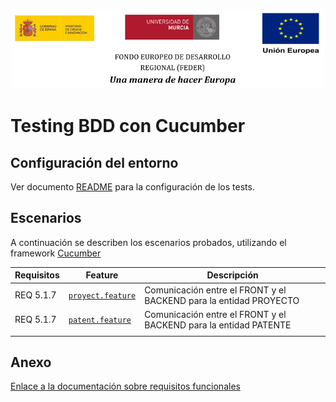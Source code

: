 ![](../images/logos_feder.png)

# Testing BDD con Cucumber

## Configuración del entorno

Ver documento [README](https://github.com/HerculesCRUE/ib-asio-docs-/blob/master/entregables_hito_2/testing/testing.md) para la configuración de los tests.

## Escenarios

A continuación se describen los escenarios probados, utilizando el framework [Cucumber](https://cucumber.io/docs/cucumber/)

| Requisitos                                                | Feature                                                     | Descripción                                                                                                                                          |
| ----------------------------------------------------------- | ----------------------------------------------------------- | ---------------------------------------------------------------------------------------------------------------------------------------------------- |
REQ 5.1.7	| [`proyect.feature`](../src/test/features/proyect.feature) | Comunicación entre el FRONT y el BACKEND para la entidad PROYECTO 
REQ 5.1.7	| [`patent.feature`](../src/test/features/patent.feature) | Comunicación entre el FRONT y el BACKEND para la entidad PATENTE                                                                    |
                                                                                          |





## Anexo


[Enlace a la documentación sobre requisitos funcionales](https://github.com/HerculesCRUE/ib-asio-docs-/blob/master/entregables_hito_1/12-An%C3%A1lisis/Requisitos/Documents/Requisitos%20funcionales.md)



